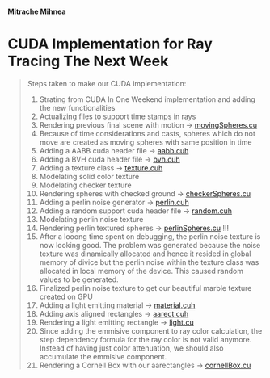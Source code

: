 #### Mitrache Mihnea

# CUDA Implementation for Ray Tracing The Next Week

> Steps taken to make our CUDA implementation:
> 1. Strating from CUDA In One Weekend implementation and adding the new functionalities
> 2. Actualizing files to support time stamps in rays
> 3. Rendering previous final scene with motion -> [movingSpheres.cu](movingSpheres.cu)
> 4. Because of time considerations and casts, spheres which do not move are created as
moving spheres with same position in time
> 5. Adding a AABB cuda header file -> [aabb.cuh](aabb.cuh)
> 6. Adding a BVH cuda header file -> [bvh.cuh](bvh.cuh)
> 7. Adding a texture class -> [texture.cuh](texture.cuh)
> 8. Modelating solid color texture
> 9. Modelating checker texture
> 10. Rendering spheres with checked ground -> [checkerSpheres.cu](checkerSpheres.cu)
> 11. Adding a perlin noise generator -> [perlin.cuh](perlin.cuh)
> 12. Adding a random support cuda header file -> [random.cuh](random.cuh)
> 13. Modelating perlin noise texture
> 14. Rendering perlin textured spheres -> [perlinSpheres.cu](perlinSpheres.cu) !!!
> 15. After a looong time spent on debugging, the perlin noise texture is now looking good. The problem was generated
because the noise texture was dinamically allocated and hence
it resided in global memory of divice but the perlin noise
within the texture class was allocated in local memory of the
device. This caused random values to be generated.
> 16. Finalized perlin noise texture to get our beautiful marble texture created on GPU
> 17. Adding a light emitting material -> [material.cuh](material.cuh)
> 18. Adding axis aligned rectangles -> [aarect.cuh](aarect.cuh)
> 19. Rendering a light emitting rectangle -> [light.cu](light.cu)
> 20. Since adding the emmisive component to ray color calculation, the step dependency
formula for the ray color is not valid anymore. Instead of having just color attenuation,
we should also accumulate the emmisive component.
> 21. Rendering a Cornell Box with our aarectangles -> [cornellBox.cu](cornellBox.cu)